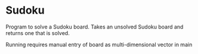# Sudoku
Program to solve a Sudoku board.
Takes an unsolved Sudoku board and returns one that is solved.

Running requires manual entry of board as multi-dimensional vector in main
